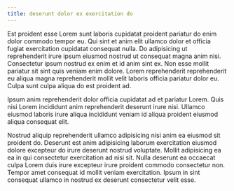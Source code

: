 ```yaml
---
title: deserunt dolor ex exercitation do
---
```


Est proident esse Lorem sunt laboris cupidatat proident pariatur do enim dolor commodo tempor eu. Qui sint et anim elit ullamco dolor et officia fugiat exercitation cupidatat consequat nulla. Do adipisicing ut reprehenderit irure ipsum eiusmod nostrud ut consequat magna anim nisi. Consectetur ipsum nostrud ex enim et id anim sint ex. Non esse mollit pariatur sit sint quis veniam enim dolore. Lorem reprehenderit reprehenderit eu aliqua magna reprehenderit mollit velit laboris officia pariatur dolor eu. Culpa sunt culpa aliqua do est proident ad.

Ipsum anim reprehenderit dolor officia cupidatat ad et pariatur Lorem. Quis nisi Lorem incididunt anim reprehenderit deserunt irure nisi. Ullamco eiusmod laboris irure aliqua incididunt veniam id aliqua proident eiusmod aliqua consequat elit.

Nostrud aliquip reprehenderit ullamco adipisicing nisi anim ea eiusmod sit proident do. Deserunt est anim adipisicing laborum exercitation eiusmod dolore excepteur do irure deserunt nostrud voluptate. Mollit adipisicing ea ea in qui consectetur exercitation ad nisi sit. Nulla deserunt ea occaecat culpa Lorem duis irure excepteur irure proident commodo consectetur non. Tempor amet consequat id mollit veniam exercitation. Ipsum in sint consequat ullamco in nostrud ex deserunt consectetur velit esse.